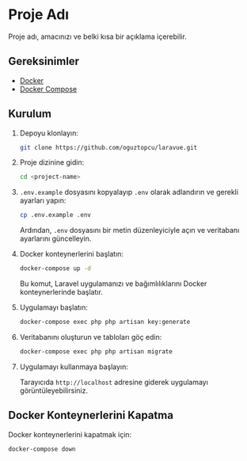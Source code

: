 # Proje Adı

Proje adı, amacınızı ve belki kısa bir açıklama içerebilir.

## Gereksinimler

- [Docker](https://www.docker.com/)
- [Docker Compose](https://docs.docker.com/compose/)

## Kurulum

1. Depoyu klonlayın:

    ```bash
    git clone https://github.com/oguztopcu/laravue.git
    ```

2. Proje dizinine gidin:

    ```bash
    cd <project-name>
    ```

3. `.env.example` dosyasını kopyalayıp `.env` olarak adlandırın ve gerekli ayarları yapın:

    ```bash
    cp .env.example .env
    ```

    Ardından, `.env` dosyasını bir metin düzenleyiciyle açın ve veritabanı ayarlarını güncelleyin.

4. Docker konteynerlerini başlatın:

    ```bash
    docker-compose up -d
    ```

    Bu komut, Laravel uygulamanızı ve bağımlılıklarını Docker konteynerlerinde başlatır.

5. Uygulamayı başlatın:

    ```bash
    docker-compose exec php php artisan key:generate
    ```

6. Veritabanını oluşturun ve tabloları göç edin:

    ```bash
    docker-compose exec php php artisan migrate
    ```

7. Uygulamayı kullanmaya başlayın:

    Tarayıcıda `http://localhost` adresine giderek uygulamayı görüntüleyebilirsiniz.

## Docker Konteynerlerini Kapatma

Docker konteynerlerini kapatmak için:

```bash
docker-compose down
